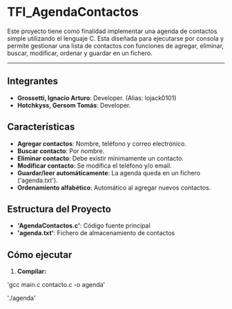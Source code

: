 # TFI_AgendaContactos 

Este proyecto tiene como finalidad implementar una agenda de contactos simple utilizando el lenguaje C.
Esta diseñada para ejecutarse por consola y permite gestionar una lista de contactos con funciones de agregar, eliminar, buscar, modificar, ordenar y guardar en un fichero.

---

## Integrantes

- **Grossetti, Ignacio Arturo**: Developer. (Alias: lojack0101)
- **Hotchkyss, Gersom Tomás**: Developer.

## Características

- **Agregar contactos**: Nombre, teléfono y correo electrónico.
- **Buscar contacto**: Por nombre.
- **Eliminar contacto**: Debe existir mínimamente un contacto.
- **Modificar contacto**: Se modifica el teléfono y/o email.
- **Guardar/leer automáticamente**: La agenda queda en un fichero ('agenda.txt').
- **Ordenamiento alfabético**: Automático al agregar nuevos contactos.

## Estructura del Proyecto

- **'AgendaContactos.c'**: Código fuente principal
- **'agenda.txt'**: Fichero de almacenamiento de contactos

## Cómo ejecutar

1. **Compilar:**

'gcc main.c contacto.c -o agenda'

'./agenda'


  
